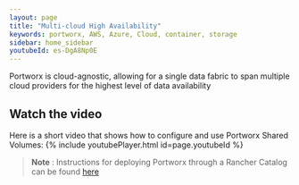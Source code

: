 ```yaml
---
layout: page
title: "Multi-cloud High Availability"
keywords: portworx, AWS, Azure, Cloud, container, storage
sidebar: home_sidebar
youtubeId: es-DgA8Np0E
---
```

Portworx is cloud-agnostic, allowing for a single data fabric to span multiple cloud providers for the highest level of data availability

## Watch the video
Here is a short video that shows how to configure and use Portworx Shared Volumes:
{% include youtubePlayer.html id=page.youtubeId %}

>**Note** : Instructions for deploying Portworx through a Rancher Catalog can be found [here](https://github.com/portworx/rancher)
